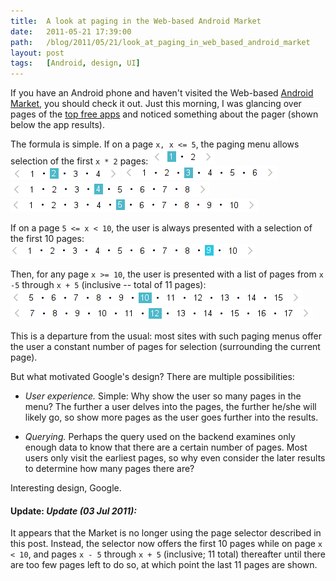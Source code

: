 ```yaml
---
title:  A look at paging in the Web-based Android Market
date:   2011-05-21 17:39:00
path:   /blog/2011/05/21/look_at_paging_in_web_based_android_market
layout: post
tags:   [Android, design, UI]
---
```


If you have an Android phone and haven't visited the Web-based [Android Market](https://market.android.com/),
you should check it out. Just this morning, I was glancing over pages of the
[top free apps](https://market.android.com/details?id=apps_topselling_free) and noticed
something about the pager (shown below the app results).

The formula is simple. If on a page `x, x <= 5`, the paging menu allows selection of the first `x * 2` pages:
![](/imgs/am_pg_1.png)
![](/imgs/am_pg_2.png)
![](/imgs/am_pg_3.png)
![](/imgs/am_pg_4.png)
![](/imgs/am_pg_5.png)

If on a page `5 <= x < 10`, the user is always presented with a selection of the first 10 pages:
![](/imgs/am_pg_9.png)

Then, for any page `x >= 10`, the user is presented with a list of pages from `x -5` through
`x + 5` (inclusive -- total of 11 pages):
![](/imgs/am_pg_10.png)
![](/imgs/am_pg_12.png)

This is a departure from the usual: most sites with such paging menus offer the user a constant
number of pages for selection (surrounding the current page).

But what motivated Google's design? There are multiple possibilities:

* *User experience.*
  Simple: Why show the user so many pages in the menu? The further a user delves into the pages, the
  further he/she will likely go, so show more pages as the user goes further into the results.

* *Querying.*
  Perhaps the query used on the backend examines only enough data to know that there are a certain
  number of pages. Most users only visit the earliest pages, so why even consider the later results
  to determine how many pages there are?

Interesting design, Google.

#### Update: _Update (03 Jul 2011):_

It appears that the Market is no longer using the page selector described in this post. Instead,
the selector now offers the first 10 pages while on page `x < 10`, and pages `x - 5` through `x + 5`
(inclusive; 11 total) thereafter until there are too few pages left to do so, at which point the
last 11 pages are shown.

